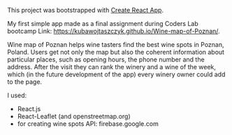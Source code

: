This project was bootstrapped with [Create React App](https://github.com/facebook/create-react-app).

My first simple app made as a final assignment during Coders Lab bootcamp Link: https://kubawojtaszczyk.github.io/Wine-map-of-Poznan/.

Wine map of Poznan helps wine tasters find the best wine spots in Poznan, Poland. Users get not only the map but also the coherent information about particular places, such as opening hours, the phone number and the address. After the visit they can rank the winery and a wine of the week, which (in the future development of the app) every winery owner could add to the page.

I used:

- React.js
- React-Leaflet (and openstreetmap.org)
- for creating wine spots API: firebase.google.com

